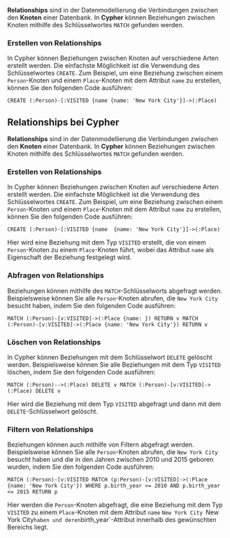 **Relationships** sind in der Datenmodellierung die Verbindungen zwischen den **Knoten** einer Datenbank. In **Cypher** können Beziehungen zwischen Knoten mithilfe des Schlüsselwortes `MATCH` gefunden werden.

### Erstellen von Relationships

In Cypher können Beziehungen zwischen Knoten auf verschiedene Arten erstellt werden. Die einfachste Möglichkeit ist die Verwendung des Schlüsselwortes `CREATE`. Zum Beispiel, um eine Beziehung zwischen einem `Person`-Knoten und einem `Place`-Knoten mit dem Attribut `name` zu erstellen, können Sie den folgenden Code ausführen:

```cypher
CREATE (:Person)-[:VISITED {name {name: 'New York City'}]->(:Place)
```

## Relationships bei Cypher

**Relationships** sind in der Datenmodellierung die Verbindungen zwischen den **Knoten** einer Datenbank. In **Cypher** können Beziehungen zwischen Knoten mithilfe des Schlüsselwortes `MATCH` gefunden werden.

### Erstellen von Relationships

In Cypher können Beziehungen zwischen Knoten auf verschiedene Arten erstellt werden. Die einfachste Möglichkeit ist die Verwendung des Schlüsselwortes `CREATE`. Zum Beispiel, um eine Beziehung zwischen einem `Person`-Knoten und einem `Place`-Knoten mit dem Attribut `name` zu erstellen, können Sie den folgenden Code ausführen:


```cypher
CREATE (:Person)-[:VISITED {name  {name: 'New York City'}]->(:Place)
```


Hier wird eine Beziehung mit dem Typ `VISITED` erstellt, die von einem `Person`-Knoten zu einem `Place`-Knoten führt, wobei das Attribut `name` als Eigenschaft der Beziehung festgelegt wird.

### Abfragen von Relationships

Beziehungen können mithilfe des `MATCH`-Schlüsselworts abgefragt werden. Beispielsweise können Sie alle `Person`-Knoten abrufen, die `New York City` besucht haben, indem Sie den folgenden Code ausführen:

```cypher
MATCH (:Person)-[v:VISITED]->(:Place {name: }) RETURN v MATCH (:Person)-[v:VISITED]->(:Place {name: 'New York City'}) RETURN v
```

### Löschen von Relationships

In Cypher können Beziehungen mit dem Schlüsselwort `DELETE` gelöscht werden. Beispielsweise können Sie alle Beziehungen mit dem Typ `VISITED` löschen, indem Sie den folgenden Code ausführen:

```cypher
MATCH (:Person)-->(:Place) DELETE v MATCH (:Person)-[v:VISITED]->(:Place) DELETE v
```

Hier wird die Beziehung mit dem Typ `VISITED` abgefragt und dann mit dem `DELETE`-Schlüsselwort gelöscht.

### Filtern von Relationships

Beziehungen können auch mithilfe von Filtern abgefragt werden. Beispielsweise können Sie alle `Person`-Knoten abrufen, die `New York City` besucht haben und die in den Jahren zwischen 2010 und 2015 geboren wurden, indem Sie den folgenden Code ausführen:

```cypher
MATCH (:Person)-[v:VISITED MATCH (p:Person)-[v:VISITED]->(:Place {name: 'New York City'}) WHERE p.birth_year >= 2010 AND p.birth_year <= 2015 RETURN p
```
Hier werden die `Person`-Knoten abgefragt, die eine Beziehung mit dem Typ `VISITED` zu einem `Place`-Knoten mit dem Attribut `name` `New York City `New York City` haben und deren `birth_year`-Attribut innerhalb des gewünschten Bereichs liegt.